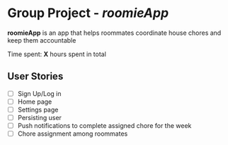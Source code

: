 # Group Project - *roomieApp*

**roomieApp** is an app that helps roommates coordinate house chores and keep them accountable

Time spent: **X** hours spent in total

## User Stories
- [ ] Sign Up/Log in
- [ ] Home page
- [ ] Settings page
- [ ] Persisting user
- [ ] Push notifications to complete assigned chore for the week
- [ ] Chore assignment among roommates
